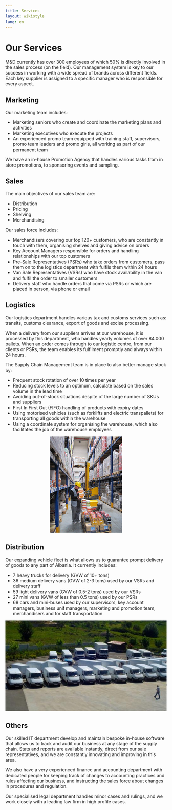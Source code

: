 ```yaml
---
title: Services
layout: wikistyle
lang: en
---
```


Our Services
============

M&amp;D currently has over 300 employees of which 50% is directly involved in the sales
process (on the field). Our management system is key to our success in
working with a wide spread of brands across different fields. Each key supplier is
assigned to a specific manager who is responsible for every aspect.


Marketing
---------
Our marketing team includes:

* Marketing seniors who create and coordinate the marketing plans and activities
* Marketing executives who execute the projects
* An experienced promo team equipped with training staff, supervisors, promo team leaders and promo girls, all working as part of our permanent team

We have an in-house Promotion Agency that handles various tasks from in store promotions, to sponsoring events and sampling.

Sales
-----
The main objectives of our sales team are:

* Distribution
* Pricing
* Shelving
* Merchandising
	

Our sales force includes:

* Merchandisers covering our top 120+ customers, who are constantly in touch with them, organising shelves and giving advice on orders
* Key Account Managers responsible for orders and handling relationships with our top customers
* Pre-Sale Representatives (PSRs) who take orders from customers, pass them on to the logistics department with fulfils them within 24 hours 
* Van Sale Representatives (VSRs) who have stock availability in the van and fulfil the order to smaller customers
* Delivery staff who handle orders that come via PSRs or which are placed in person, via phone or email

Logistics
---------
Our logistics department handles various tax and customs services such as: transits, customs clearance, 
export of goods and excise processing.

When a delivery from our suppliers arrives at our warehouse, it is processed by this department,
who handles yearly volumes of over 84.000 pallets. When an order comes through to our logistic centre, 
from our clients or PSRs, the team enables its fulfilment promptly and always within 24 hours. 

The Supply Chain Management team is in place to also better manage stock by:

* Frequent stock rotation of over 10 times per year
* Reducing stock levels to an optimum, calculate based on the sales volume in the lead time
* Avoiding out-of-stock situations despite of the large number of SKUs and suppliers
* First In First Out (FIFO) handling of products with expiry dates
* Using motorised vehicles (such as forklifts and electric transpallets) for transporting all goods within the warehouse
* Using a coordinate system for organising the warehouse, which also facilitates the job of the warehouse employees

<div style="text-align: center;"><img class="border" src="images/MD-warehouse.png" alt="M&amp;D Warehouse" height="300px" /></div>

Distribution
------------
Our expanding vehicle fleet is what allows us to guarantee prompt delivery of goods to any part of Albania. It currently includes:

* 7 heavy trucks for delivery (GVW of 10+ tons)
* 36 medium delivery vans (GVW of 2-3 tons) used by our VSRs and delivery staff
* 59 light delivery vans (GVW of 0.5-2 tons) used by our VSRs
* 27 mini vans (GVW of less than 0.5 tons) used by our PSRs
* 68 cars and mini-buses used by our supervisors, key account managers, business unit managers, marketing and promotion team, merchandisers and for staff transportation  

<div style="text-align: center;"><img class="border" src="images/vans.jpg" alt="Fleet"/></div>

Others
------
Our skilled IT department develop and maintain bespoke in-house software
that allows us to track and audit our business at any stage of the
supply chain. Stats and reports are available instantly, direct from our
sale representatives, and we are constantly innovating and improving in
this area. 

We also have a very experienced finance and accounting department with
dedicated people for keeping track of changes to accounting practices
and rules affecting our business, and instructing the sales force about
changes in procedures and regulation. 

Our specialised legal department handles minor cases and rulings, and we
work closely with a leading law firm in high profile cases.

